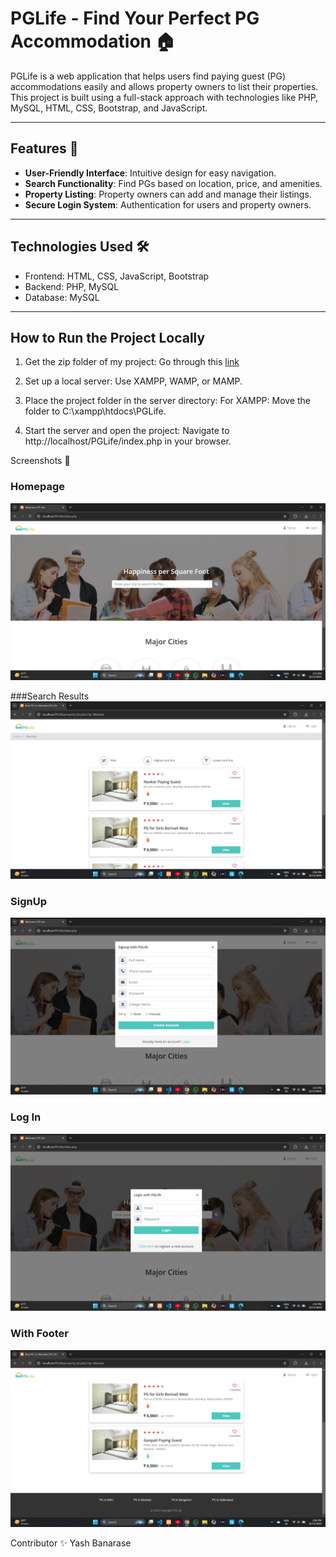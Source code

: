 # PGLife - Find Your Perfect PG Accommodation 🏠

PGLife is a web application that helps users find paying guest (PG) accommodations easily and allows property owners to list their properties. This project is built using a full-stack approach with technologies like PHP, MySQL, HTML, CSS, Bootstrap, and JavaScript.

---

## Features 🚀

- **User-Friendly Interface**: Intuitive design for easy navigation.
- **Search Functionality**: Find PGs based on location, price, and amenities.
- **Property Listing**: Property owners can add and manage their listings.
- **Secure Login System**: Authentication for users and property owners.

---

## Technologies Used 🛠️

- Frontend: HTML, CSS, JavaScript, Bootstrap
- Backend: PHP, MySQL
- Database: MySQL

---

## How to Run the Project Locally

1. Get the zip folder of my project:
   Go through this [link](https://github.com/yashbanarase/PGLife-Full-Stack-Project-/raw/refs/heads/main/PGLife%20(2).zip)

2. Set up a local server:
   Use XAMPP, WAMP, or MAMP.
  
3. Place the project folder in the server directory:
   For XAMPP: Move the folder to C:\xampp\htdocs\PGLife.
   
5. Start the server and open the project:
   Navigate to http://localhost/PGLife/index.php in your browser.


Screenshots 📸
### Homepage
![Homepage](https://github.com/yashbanarase/PGLife-Full-Stack-Project-/blob/main/Screenshot%202024-12-13%20135350.png?raw=true)

###Search Results
![Result](https://github.com/yashbanarase/PGLife-Full-Stack-Project-/blob/main/Screenshot%202024-12-13%20140811.png?raw=true)

### SignUp
![SignUp](https://github.com/yashbanarase/PGLife-Full-Stack-Project-/blob/main/Screenshot%202024-12-13%20135359.png?raw=true)

### Log In
![LogIn](https://github.com/yashbanarase/PGLife-Full-Stack-Project-/blob/main/Screenshot%202024-12-13%20135411.png?raw=true)

### With Footer
![Footer](https://github.com/yashbanarase/PGLife-Full-Stack-Project-/blob/main/Screenshot%202024-12-13%20140823.png?raw=true)


Contributor ✨
Yash Banarase 

